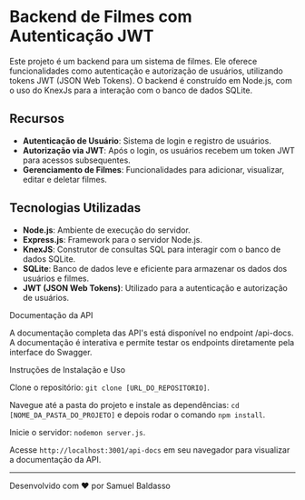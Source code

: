 # Backend de Filmes com Autenticação JWT

Este projeto é um backend para um sistema de filmes. Ele oferece funcionalidades como autenticação e autorização de usuários, utilizando tokens JWT (JSON Web Tokens). O backend é construído em Node.js, com o uso do KnexJs para a interação com o banco de dados SQLite.

## Recursos

- **Autenticação de Usuário**: Sistema de login e registro de usuários.
- **Autorização via JWT**: Após o login, os usuários recebem um token JWT para acessos subsequentes.
- **Gerenciamento de Filmes**: Funcionalidades para adicionar, visualizar, editar e deletar filmes.

## Tecnologias Utilizadas

- **Node.js**: Ambiente de execução do servidor.
- **Express.js**: Framework para o servidor Node.js.
- **KnexJS**: Construtor de consultas SQL para interagir com o banco de dados SQLite.
- **SQLite**: Banco de dados leve e eficiente para armazenar os dados dos usuários e filmes.
- **JWT (JSON Web Tokens)**: Utilizado para a autenticação e autorização de usuários.

Documentação da API

A documentação completa das API's está disponível no endpoint /api-docs. A documentação é interativa e permite testar os endpoints diretamente pela interface do Swagger.

Instruções de Instalação e Uso

Clone o repositório: `git clone [URL_DO_REPOSITORIO]`.

Navegue até a pasta do projeto e instale as dependências: `cd [NOME_DA_PASTA_DO_PROJETO]` e depois rodar o comando `npm install`.

Inicie o servidor: `nodemon server.js`.

Acesse `http://localhost:3001/api-docs` em seu navegador para visualizar a documentação da API.

---

Desenvolvido com ❤️ por Samuel Baldasso
